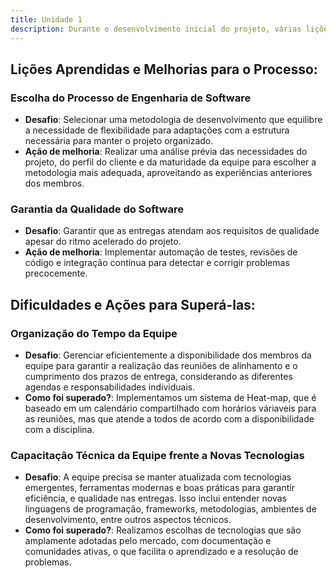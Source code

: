 ```yaml
---
title: Unidade 1
description: Durante o desenvolvimento inicial do projeto, várias lições importantes foram aprendidas, que irão influenciar as próximas fases. Abaixo estão as lições aprendidas, focando nas ações de melhoria, desafios enfrentados e como foram (ou não) superados. 
---
```

## Lições Aprendidas e Melhorias para o Processo:

  ### Escolha do Processo de Engenharia de Software

  - **Desafio**: Selecionar uma metodologia de desenvolvimento que equilibre a necessidade de flexibilidade para adaptações com a estrutura necessária para manter o projeto organizado.
  - **Ação de melhoria**: Realizar uma análise prévia das necessidades do projeto, do
  perfil do cliente e da maturidade da equipe para escolher a metodologia mais adequada,
  aproveitando as experiências anteriores dos membros.

  ### Garantia da Qualidade do Software

  - **Desafio**: Garantir que as entregas atendam aos requisitos de qualidade apesar do ritmo acelerado do projeto.
  - **Ação de melhoria**: Implementar automação de testes, revisões de código e integração contínua para detectar e corrigir problemas precocemente.

## Dificuldades e Ações para Superá-las:

  ### Organização do Tempo da Equipe

  - **Desafio**: Gerenciar eficientemente a disponibilidade dos membros da equipe para garantir a realização das reuniões de alinhamento e o cumprimento dos prazos de entrega,
  considerando as diferentes agendas e responsabilidades individuais.
  - **Como foi superado?**: Implementamos um sistema de Heat-map, que é baseado em um calendário compartilhado com horários váriaveis para as reuniões, mas que atende a todos de acordo com a disponibilidade com a disciplina.

  ### Capacitação Técnica da Equipe frente a Novas Tecnologias
  
  - **Desafio**: A equipe precisa se manter atualizada com tecnologias emergentes, ferramentas modernas e boas práticas para garantir eficiência, e qualidade nas entregas. Isso inclui entender novas linguagens de programação, frameworks, metodologias, ambientes de desenvolvimento, entre outros aspectos técnicos.
  - **Como foi superado?**: Realizamos escolhas de tecnologias que são amplamente adotadas pelo mercado, com documentação e comunidades ativas, o que facilita o aprendizado e a resolução de problemas.
